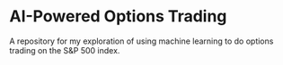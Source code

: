# AI-Powered Options Trading

A repository for my exploration of using machine learning to do options trading on the S&P 500 index.
